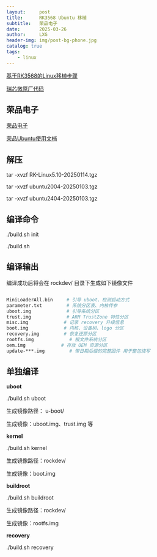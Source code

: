 ```yaml
---
layout:     post
title:      RK3568 Ubuntu 移植
subtitle:   荣品电子
date:       2025-03-26
author:     LXG
header-img: img/post-bg-phone.jpg
catalog: true
tags:
    - linux
---
```


[基于RK3568的Linux移植步骤](https://blog.csdn.net/weixin_60508885/article/details/130127000)

[瑞芯微原厂代码](https://github.com/rockchip-linux)

## 荣品电子

[荣品电子](https://doc.rpdzkj.cn/#/zh_cn/%E7%91%9E%E8%8A%AF%E5%BE%AE%E7%B3%BB%E5%88%97/rk3566-rk3568/4.Linux%E5%BC%80%E5%8F%91-linux5.10%E5%86%85%E6%A0%B8%E7%89%88%E6%9C%AC)

[荣品Ubuntu使用文档](https://doc.rpdzkj.cn/#/zh_cn/PubilcDocs/Linux/Ubuntu&Debian/%E8%8D%A3%E5%93%81Ubuntu%E4%BD%BF%E7%94%A8%E6%96%87%E6%A1%A3)

## 解压

tar -xvzf RK-Linux5.10-20250114.tgz

tar -xvzf ubuntu2004-20250103.tgz

tar -xvzf ubuntu2404-20250103.tgz

## 编译命令

./build.sh init

./build.sh

## 编译输出

编译成功后将会在 rockdev/ 目录下生成如下镜像文件

```sh

MiniLoaderAll.bin     # 引导 uboot、检测启动方式
parameter.txt         # 系统分区表、内核传参
uboot.img             # 引导系统分区
trust.img             # ARM TrustZone 特性分区
misc.img             # 记录 recovery 升级信息
boot.img             # 内核、设备树、logo 分区
recovery.img         # 恢复还原分区
rootfs.img             # 根文件系统分区
oem.img             # 存放 OEM 资源分区
update-***.img         # 带日期后缀的完整固件 用于整包烧写

```

## 单独编译

**uboot**

./build.sh uboot

生成镜像路径： u-boot/

生成镜像：uboot.img、trust.img 等

**kernel**

./build.sh kernel

生成镜像路径：rockdev/

生成镜像：boot.img

**buildroot**

./build.sh buildroot

生成镜像路径：rockdev/

生成镜像：rootfs.img

**recovery**

./build.sh recovery






























